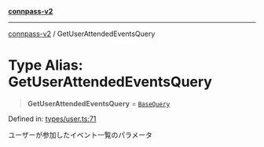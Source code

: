 [**connpass-v2**](../README.md)

***

[connpass-v2](../globals.md) / GetUserAttendedEventsQuery

# Type Alias: GetUserAttendedEventsQuery

> **GetUserAttendedEventsQuery** = [`BaseQuery`](BaseQuery.md)

Defined in: [types/user.ts:71](https://github.com/ryohidaka/node-connpass/blob/eef41deb7cb24b91ec8c67d8e4085575b4debd33/src/types/user.ts#L71)

ユーザーが参加したイベント一覧のパラメータ
